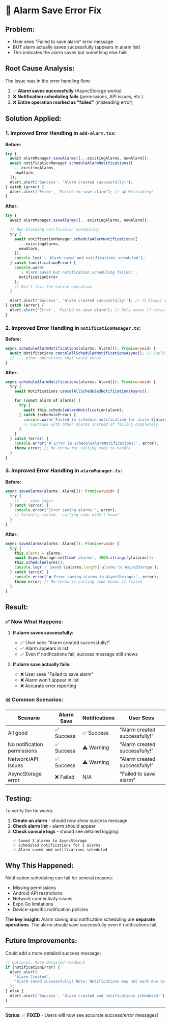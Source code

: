 # 🔧 Alarm Save Error Fix

## Problem:

- User sees "Failed to save alarm" error message
- BUT alarm actually saves successfully (appears in alarm list)
- This indicates the alarm saves but something else fails

## Root Cause Analysis:

The issue was in the error handling flow:

1. ✅ **Alarm saves successfully** (AsyncStorage works)
2. ❌ **Notification scheduling fails** (permissions, API issues, etc.)
3. ❌ **Entire operation marked as "failed"** (misleading error)

## Solution Applied:

### 1. **Improved Error Handling in `add-alarm.tsx`:**

**Before:**

```typescript
try {
  await alarmManager.saveAlarms([...existingAlarms, newAlarm]);
  await notificationManager.scheduleAlarmNotifications([
    ...existingAlarms,
    newAlarm,
  ]);
  Alert.alert('Success', 'Alarm created successfully!');
} catch (error) {
  Alert.alert('Error', 'Failed to save alarm'); // 😭 Misleading!
}
```

**After:**

```typescript
try {
  await alarmManager.saveAlarms([...existingAlarms, newAlarm]);

  // Non-blocking notification scheduling
  try {
    await notificationManager.scheduleAlarmNotifications([
      ...existingAlarms,
      newAlarm,
    ]);
    console.log('✅ Alarm saved and notifications scheduled');
  } catch (notificationError) {
    console.warn(
      '⚠️ Alarm saved but notification scheduling failed:',
      notificationError
    );
    // Don't fail the entire operation
  }

  Alert.alert('Success', 'Alarm created successfully!'); // 😊 Always shows success if alarm saves
} catch (error) {
  Alert.alert('Error', 'Failed to save alarm'); // Only shows if actual save fails
}
```

### 2. **Improved Error Handling in `notificationManager.ts`:**

**Before:**

```typescript
async scheduleAlarmNotifications(alarms: Alarm[]): Promise<void> {
  await Notifications.cancelAllScheduledNotificationsAsync(); // Could throw
  // ... other operations that could throw
}
```

**After:**

```typescript
async scheduleAlarmNotifications(alarms: Alarm[]): Promise<void> {
  try {
    await Notifications.cancelAllScheduledNotificationsAsync();

    for (const alarm of alarms) {
      try {
        await this.scheduleAlarmNotification(alarm);
      } catch (scheduleError) {
        console.warn(`Failed to schedule notification for alarm ${alarm.id}:`, scheduleError);
        // Continue with other alarms instead of failing completely
      }
    }
  } catch (error) {
    console.error('❌ Error in scheduleAlarmNotifications:', error);
    throw error; // Re-throw for calling code to handle
  }
}
```

### 3. **Improved Error Handling in `alarmManager.ts`:**

**Before:**

```typescript
async saveAlarms(alarms: Alarm[]): Promise<void> {
  try {
    // ... save logic
  } catch (error) {
    console.error('Error saving alarms:', error);
    // Silently failed - calling code didn't know!
  }
}
```

**After:**

```typescript
async saveAlarms(alarms: Alarm[]): Promise<void> {
  try {
    this.alarms = alarms;
    await AsyncStorage.setItem('alarms', JSON.stringify(alarms));
    this.scheduleAlarms();
    console.log(`✅ Saved ${alarms.length} alarms to AsyncStorage`);
  } catch (error) {
    console.error('❌ Error saving alarms to AsyncStorage:', error);
    throw error; // Re-throw so calling code knows it failed
  }
}
```

## Result:

### ✅ **Now What Happens:**

1. **If alarm saves successfully:**

   - ✅ User sees "Alarm created successfully!"
   - ✅ Alarm appears in list
   - ✅ Even if notifications fail, success message still shows

2. **If alarm save actually fails:**
   - ❌ User sees "Failed to save alarm"
   - ❌ Alarm won't appear in list
   - ❌ Accurate error reporting

### 📊 **Common Scenarios:**

| Scenario                    | Alarm Save | Notifications | User Sees                     |
| --------------------------- | ---------- | ------------- | ----------------------------- |
| All good                    | ✅ Success | ✅ Success    | "Alarm created successfully!" |
| No notification permissions | ✅ Success | ⚠️ Warning    | "Alarm created successfully!" |
| Network/API issues          | ✅ Success | ⚠️ Warning    | "Alarm created successfully!" |
| AsyncStorage error          | ❌ Failed  | N/A           | "Failed to save alarm"        |

## Testing:

To verify the fix works:

1. **Create an alarm** - should now show success message
2. **Check alarm list** - alarm should appear
3. **Check console logs** - should see detailed logging:
   ```
   ✅ Saved 1 alarms to AsyncStorage
   ✅ Scheduled notifications for 1 alarms
   ✅ Alarm saved and notifications scheduled
   ```

## Why This Happened:

Notification scheduling can fail for several reasons:

- Missing permissions
- Android API restrictions
- Network connectivity issues
- Expo Go limitations
- Device-specific notification policies

**The key insight:** Alarm saving and notification scheduling are **separate operations**. The alarm should save successfully even if notifications fail.

## Future Improvements:

Could add a more detailed success message:

```typescript
// Optional: More detailed feedback
if (notificationError) {
  Alert.alert(
    'Alarm Created',
    'Alarm saved successfully! Note: Notifications may not work due to permission restrictions.'
  );
} else {
  Alert.alert('Success', 'Alarm created and notifications scheduled!');
}
```

---

**Status**: ✅ **FIXED** - Users will now see accurate success/error messages!
